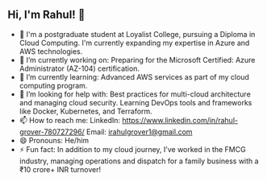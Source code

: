 ## Hi, I'm Rahul! 👋

- 🔭 I'm a postgraduate student at Loyalist College, pursuing a Diploma in Cloud Computing. I'm currently expanding my expertise in Azure and AWS technologies.
- 🌱 I’m currently working on: Preparing for the Microsoft Certified: Azure Administrator (AZ-104) certification.
- 👯 I’m currently learning: Advanced AWS services as part of my cloud computing program.
- 🤔 I’m looking for help with:
Best practices for multi-cloud architecture and managing cloud security.
Learning DevOps tools and frameworks like Docker, Kubernetes, and Terraform.
- 📫 How to reach me:
LinkedIn: https://www.linkedin.com/in/rahul-grover-780727296/
Email: irahulgrover1@gmail.com
- 😄 Pronouns: He/him
- ⚡ Fun fact: In addition to my cloud journey, I’ve worked in the FMCG industry, managing operations and dispatch for a family business with a ₹10 crore+ INR turnover!



<!--
**irahulgrover/irahulgrover** is a ✨ _special_ ✨ repository because its `README.md` (this file) appears on your GitHub profile.

